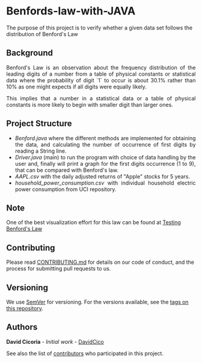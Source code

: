 # Benfords-law-with-JAVA

The purpose of this project is to verify whether a given data set follows the distribution of Benford's Law

## Background
<p align="justify">Benford's Law is an observation about the frequency distribution of the leading digits of a number from a table of physical constants or statistical data where the probability of digit `1` to occur is about 30.1% rather than 10% as one might expects if all digits were equally likely.</p>

<p align="justify">This implies that a number in a statistical data or a table of physical constants is more likely to begin with smaller digit than larger ones. </p>

## Project Structure

<ul>
  <li><div align="justify"><em>Benford.java</em> where the different methods are implemented for obtaining the data, and calculating the number of occurrence of first digits by reading a String line.</div></li>
  <li><div align="justify"><em>Driver.java</em> (main) to run the program with choice of data handling by the user and, finally will print a graph for the first digits occurrence (1 to 9), that can be compared with Benford's law.</div></li>
  <li><div align="justify"><em>AAPL.csv</em> with the daily adjusted returns of "Apple" stocks for 5 years.</div></li>
  <li><div align="justify"><em>household_power_consumption.csv</em> with individual household electric power consumption
    from UCI repository.</div></li>
</ul>
  

## Note
One of the best visualization effort for this law can be found at [Testing Benford's Law](http://testingbenfordslaw.com/)

## Contributing

Please read [CONTRIBUTING.md](https://github.com/DavidCico/Benfords-law-with-JAVA/blob/master/CONTRIBUTING.md) for details on our code of conduct, and the process for submitting pull requests to us.

## Versioning

We use [SemVer](http://semver.org/) for versioning. For the versions available, see the [tags on this repository](https://github.com/your/project/tags).

## Authors

**David Cicoria** - *Initial work* - [DavidCico](https://github.com/DavidCico)

See also the list of [contributors](https://github.com/DavidCico/Benfords-law-with-JAVA/graphs/contributors) who participated in this project.
